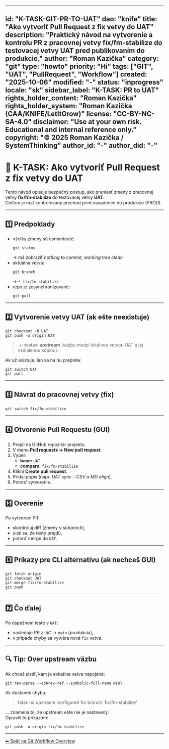 

---
id: "K-TASK-GIT-PR-TO-UAT"
dao: "knife"
title: "Ako vytvoriť Pull Request z fix vetvy do UAT"
description: "Praktický návod na vytvorenie a kontrolu PR z pracovnej vetvy fix/fm-stabilize do testovacej vetvy UAT pred publikovaním do produkcie."
author: "Roman Kazička"
category: "git"
type: "howto"
priority: "Hi"
tags: ["GIT", "UAT", "PullRequest", "Workflow"]
created: "2025-10-06"
modified: "-"
status: "inprogress"
locale: "sk"
sidebar_label: "K-TASK: PR to UAT"
rights_holder_content: "Roman Kazička"
rights_holder_system: "Roman Kazička (CAA/KNIFE/LetItGrow)"
license: "CC-BY-NC-SA-4.0"
disclaimer: "Use at your own risk. Educational and internal reference only."
copyright: "© 2025 Roman Kazička / SystemThinking"
author_id: "-"
author_did: "-"
---

# 🧩 K-TASK: Ako vytvoriť Pull Request z fix vetvy do UAT

Tento návod opisuje bezpečný postup, ako preniesť zmeny z pracovnej vetvy **fix/fm-stabilize** do testovacej vetvy **UAT**.  
Cieľom je mať kontrolovaný prechod pred nasadením do produkcie (PROD).

---

## 1️⃣ Predpoklady

- všetky zmeny sú commitnuté:  
  ```
  git status
  ```
  → má zobraziť *nothing to commit, working tree clean*  
- aktuálna vetva:  
  ```
  git branch
  ```
  → `* fix/fm-stabilize`
- repo je zosynchronizované:  
  ```
  git pull
  ```

---

## 2️⃣ Vytvorenie vetvy UAT (ak ešte neexistuje)

```
git checkout -b UAT
git push -u origin UAT
```

> `-u` nastaví **upstream** (väzbu medzi lokálnou vetvou UAT a jej vzdialenou kópiou).

Ak už existuje, len sa na ňu prepnite:
```
git switch UAT
git pull
```

---

## 3️⃣ Návrat do pracovnej vetvy (fix)

```
git switch fix/fm-stabilize
```

---

## 4️⃣ Otvorenie Pull Requestu (GUI)

1. Prejdi na GitHub repozitár projektu.  
2. V menu **Pull requests → New pull request**.  
3. Vyber:
   - **base:** `UAT`
   - **compare:** `fix/fm-stabilize`
4. Klikni **Create pull request**.
5. Pridaj popis (napr. *UAT sync – CSV a MD align*).
6. Potvrď vytvorenie.

---

## 5️⃣ Overenie

Po vytvorení PR:
- skontroluj diff (zmeny v súboroch),
- uisti sa, že testy prejdú,
- potvrď merge do `UAT`.

---

## 6️⃣ Príkazy pre CLI alternatívu (ak nechceš GUI)

```
git fetch origin
git checkout UAT
git merge fix/fm-stabilize
git push
```

---

## 7️⃣ Čo ďalej

Po úspešnom teste v `UAT`:
- nasleduje PR z `UAT` → `main` (produkcia),
- v prípade chyby sa vytvára nová `fix` vetva.

---

## 🔍 Tip: Over upstream väzbu

Ak chceš zistiť, kam je aktuálna vetva napojená:
```
git rev-parse --abbrev-ref --symbolic-full-name @{u}
```
Ak dostaneš chybu:
> fatal: no upstream configured for branch 'fix/fm-stabilize'

… znamená to, že upstream ešte nie je nastavený.  
Opravíš to príkazom:
```
git push -u origin fix/fm-stabilize
```

---

[⬅ Späť na Git Workflow Overview](../index.md)